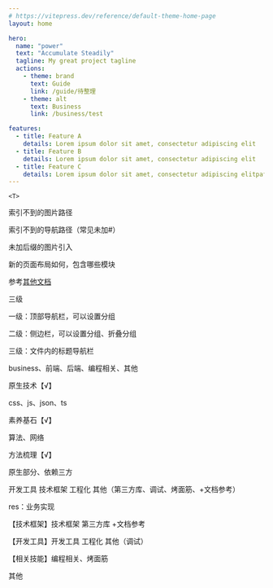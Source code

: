 ```yaml
---
# https://vitepress.dev/reference/default-theme-home-page
layout: home

hero:
  name: "power"
  text: "Accumulate Steadily"
  tagline: My great project tagline
  actions:
    - theme: brand
      text: Guide
      link: /guide/待整理
    - theme: alt
      text: Business
      link: /business/test

features:
  - title: Feature A
    details: Lorem ipsum dolor sit amet, consectetur adipiscing elit
  - title: Feature B
    details: Lorem ipsum dolor sit amet, consectetur adipiscing elit
  - title: Feature C
    details: Lorem ipsum dolor sit amet, consectetur adipiscing elitpafusa
---
```




`<T>`

索引不到的图片路径

索引不到的导航路径（常见未加#）

未加后缀的图片引入





新的页面布局如何，包含哪些模块

参考[其他文档](https://vitepress.dev/zh/guide/what-is-vitepress#use-cases)

三级

一级：顶部导航栏，可以设置分组

二级：侧边栏，可以设置分组、折叠分组

三级：文件内的标题导航栏



business、前端、后端、编程相关、其他



原生技术【√】

css、js、json、ts



素养基石【√】

算法、网络



方法梳理【√】

原生部分、依赖三方



开发工具 技术框架 工程化 其他（第三方库、调试、烤面筋、+文档参考）



res：业务实现

【技术框架】技术框架 第三方库 +文档参考

【开发工具】开发工具 工程化 其他（调试）

【相关技能】编程相关、烤面筋

其他






